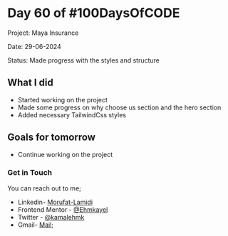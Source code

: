 # Day 60 of #100DaysOfCODE

Project: Maya Insurance

Date: 29-06-2024

Status: Made progress with the styles and structure

## What I did

- Started working on the project 
- Made some progress on why choose us section and the hero section
- Added necessary TailwindCss styles

## Goals for tomorrow

- Continue working on the project

### Get in Touch

You can reach out to me;
 - Linkedin- [Morufat-Lamidi](https://linkedin.com/in/morufat-lamidi)
 - Frontend Mentor - [@Ehmkayel](https://www.frontendmentor.io/profile/Ehmkayel)
 - Twitter - [@kamalehmk](https://www.twitter.com/kamalehmk)
 - Gmail- [Mail](mailto:lamidimorufat0@gmail.com);

